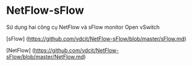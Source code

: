 NetFlow-sFlow
=============

Sử dụng hai công cụ NetFlow và sFlow monitor Open vSwitch

[sFlow] (https://github.com/vdcit/NetFlow-sFlow/blob/master/sFlow.md)

[NetFlow] (https://github.com/vdcit/NetFlow-sFlow/blob/master/NetFlow.md)
